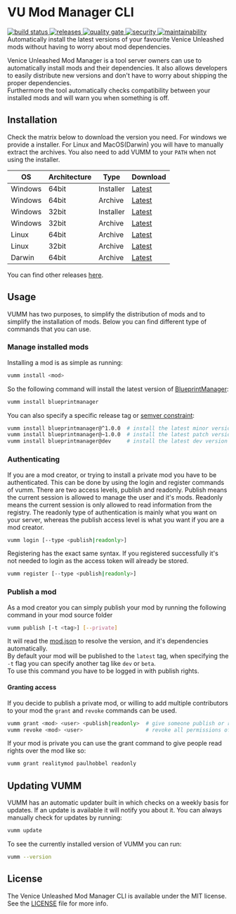 # VU Mod Manager CLI
<a href="https://github.com/BF3RM/vumm-cli/actions/workflows/release.yml">
  <img src="https://img.shields.io/github/workflow/status/BF3RM/vumm-cli/goreleaser" alt="build status">
</a>
<a href="https://github.com/BF3RM/vumm-cli/releases">
  <img src="https://img.shields.io/github/release/BF3RM/vumm-cli.svg" alt="releases">
</a>
<a href="https://sonarcloud.io/dashboard?id=BF3RM_vumm-cli">
  <img src="https://sonarcloud.io/api/project_badges/measure?project=BF3RM_vumm-cli&metric=alert_status" alt="quality gate">
</a>
<a href="https://sonarcloud.io/component_measures?id=BF3RM_vumm-cli&metric=Security">
  <img src="https://sonarcloud.io/api/project_badges/measure?project=BF3RM_vumm-cli&metric=security_rating" alt="security">
</a>
<a href="https://sonarcloud.io/component_measures?id=BF3RM_vumm-cli&metric=Maintainability">
  <img src="https://sonarcloud.io/api/project_badges/measure?project=BF3RM_vumm-cli&metric=sqale_rating" alt="maintainability">
</a>
Automatically install the latest versions of your favourite Venice Unleashed mods without having to worry about mod dependencies.

Venice Unleashed Mod Manager is a tool server owners can use to automatically install mods and their dependencies.
It also allows developers to easily distribute new versions and don't have to worry about shipping the proper dependencies.\
Furthermore the tool automatically checks compatibility between your installed mods and will warn you when something is off.

## Installation
Check the matrix below to download the version you need. For windows we provide a installer. For Linux and MacOS(Darwin) you will have to manually extract the archives. You also need to add VUMM to your `PATH` when not using the installer.

| OS      | Architecture | Type      | Download |
|---------|--------------|-----------|----------|
| Windows | 64bit        | Installer | [Latest](https://github.com/BF3RM/vumm-cli/releases/latest/download/vumm_windows_amd64.msi) |
| Windows | 64bit        | Archive   | [Latest](https://github.com/BF3RM/vumm-cli/releases/latest/download/vumm_windows_amd64.zip) |
| Windows | 32bit        | Installer | [Latest](https://github.com/BF3RM/vumm-cli/releases/latest/download/vumm_windows_386.msi) 
| Windows | 32bit        | Archive   | [Latest](https://github.com/BF3RM/vumm-cli/releases/latest/download/vumm_windows_386.zip) |
| Linux   | 64bit        | Archive   | [Latest](https://github.com/BF3RM/vumm-cli/releases/latest/download/vumm_linux_amd64.tar.gz) |
| Linux   | 32bit        | Archive   | [Latest](https://github.com/BF3RM/vumm-cli/releases/latest/download/vumm_linux_386.tar.gz) |
| Darwin  | 64bit        | Archive   | [Latest](https://github.com/BF3RM/vumm-cli/releases/latest/download/vumm_darwin_amd64.tar.gz) |

You can find other releases [here](https://github.com/BF3RM/vumm-cli/releases).

## Usage
VUMM has two purposes, to simplify the distribution of mods and to simplify the installation of mods. Below you can find different type of commands that you can use.

### Manage installed mods
Installing a mod is as simple as running:
```bash
vumm install <mod>
```
So the following command will install the latest version of [BlueprintManager](https://github.com/BF3RM/BlueprintManager):
```bash
vumm install blueprintmanager
```
You can also specify a specific release tag or [semver constraint](https://docs.npmjs.com/about-semantic-versioning):
```bash
vumm install blueprintmanager@^1.0.0  # install the latest minor version of 1.x
vumm install blueprintmanager@~1.0.0  # install the latest patch version of 1.0.x
vumm install blueprintmanager@dev     # install the latest dev version of blueprintmanager
```

### Authenticating
If you are a mod creator, or trying to install a private mod you have to be authenticated.
This can be done by using the login and register commands of vumm. There are two access levels, publish and readonly.
Publish means the current session is allowed to manage the user and it's mods.
Readonly means the current session is only allowed to read information from the registry.
The readonly type of authentication is mainly what you want on your server, whereas the publish access level is what you want if you are a mod creator.
```bash
vumm login [--type <publish|readonly>]
```

Registering has the exact same syntax. If you registered successfully it's not needed to login as the access token will already be stored.
```bash
vumm register [--type <publish|readonly>]
```

### Publish a mod
As a mod creator you can simply publish your mod by running the following command in your mod source folder
```bash
vumm publish [-t <tag>] [--private]
```
It will read the [mod.json](https://docs.veniceunleashed.net/modding/your-first-mod/#the-modjson-file) to resolve the version, and it's dependencies automatically.\
By default your mod will be published to the `latest` tag, when specifying the `-t` flag you can specify another tag like `dev` or `beta`.\
To use this command you have to be logged in with publish rights.

#### Granting access
If you decide to publish a private mod, or willing to add multiple contributors to your mod the `grant` and `revoke` commands can be used.
```bash
vumm grant <mod> <user> <publish|readonly>  # give someone publish or read rights over a mod
vumm revoke <mod> <user>                    # revoke all permissions of user over a mod
```
If your mod is private you can use the grant command to give people read rights over the mod like so:
```bash
vumm grant realitymod paulhobbel readonly
```

## Updating VUMM
VUMM has an automatic updater built in which checks on a weekly basis for updates. If an update is available it will notify you about it.
You can always manually check for updates by running:
```bash
vumm update
```
To see the currently installed version of VUMM you can run:
```bash
vumm --version
```

## License
The Venice Unleashed Mod Manager CLI is available under the MIT license. See the [LICENSE](./LICENSE) file for more info.
